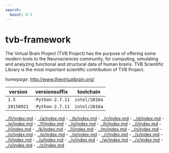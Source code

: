 ```yaml
---
search:
  boost: 0.5
---
```

# tvb-framework

The Virtual Brain Project (TVB Project) has the purpose of offering some modern tools to the  Neurosciences community, for computing, simulating and analyzing functional and structural data of human brains.  TVB Scientific Library is the most important scientific contribution of TVB Project.

*homepage*: <http://www.thevirtualbrain.org/>

version | versionsuffix | toolchain
--------|---------------|----------
``1.5`` | ``-Python-2.7.11`` | ``intel/2016a``
``20150921`` | ``-Python-2.7.11`` | ``intel/2016a``

[../0/index.md](0) - [../a/index.md](a) - [../b/index.md](b) - [../c/index.md](c) - [../d/index.md](d) - [../e/index.md](e) - [../f/index.md](f) - [../g/index.md](g) - [../h/index.md](h) - [../i/index.md](i) - [../j/index.md](j) - [../k/index.md](k) - [../l/index.md](l) - [../m/index.md](m) - [../n/index.md](n) - [../o/index.md](o) - [../p/index.md](p) - [../q/index.md](q) - [../r/index.md](r) - [../s/index.md](s) - [../t/index.md](t) - [../u/index.md](u) - [../v/index.md](v) - [../w/index.md](w) - [../x/index.md](x) - [../y/index.md](y) - [../z/index.md](z)

